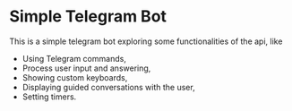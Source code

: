 # Simple Telegram Bot
This is a simple telegram bot exploring some functionalities of the api, like
- Using Telegram commands,
- Process user input and answering,
- Showing custom keyboards,
- Displaying guided conversations with the user,
- Setting timers.
